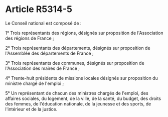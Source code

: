 # Article R5314-5

Le Conseil national est composé de : 

1° Trois représentants des régions, désignés sur proposition de l'Association des régions de France ; 

2° Trois représentants des départements, désignés sur proposition de l'Assemblée des départements de France ; 

3° Trois représentants des communes, désignés sur proposition de l'Association des maires de France ; 

4° Trente-huit présidents de missions locales désignés sur proposition du ministre chargé de l'emploi ; 

5° Un représentant de chacun des ministres chargés de l'emploi, des affaires sociales, du logement, de la ville, de la santé, du budget, des droits des femmes, de l'éducation nationale, de la jeunesse et des sports, de l'intérieur et de la justice.